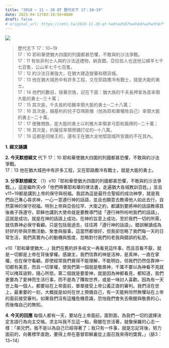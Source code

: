 ```yaml
---
title: "2018 – 11 – 20 QT 歷代志下 17：10~19"
date: 2025-04-12T03:10:55+0800
draft: false
# original_url: https://cmtc.tw/2018-11-20-qt-%e6%ad%b7%e4%bb%a3%e5%bf%97%e4%b8%8b-17%ef%bc%9a1019
---
```


![](/images/qt.jpg)
> 歷代志下 17：10\~19  
> 17：10 耶和華使猶大四圍的列國都甚恐懼，不敢與約沙法爭戰。  
> 17：11 有些非利士人與約沙法送禮物，納貢銀。亞拉伯人也送他公綿羊七千七百隻，公山羊七千七百隻。  
> 17：12 約沙法日漸強大，在猶大建造營寨和積貨城。  
> 17：13 他在猶大城邑中有許多工程，又在耶路撒冷有戰士，就是大能的勇士。  
> 17：14 他們的數目，按著宗族，記在下面：猶大族的千夫長押拿為首率領大能的勇士─三十萬；  
> 17：15 其次是，千夫長約哈難率領大能的勇士─二十八萬；  
> 17：16 其次是，細基利的兒子亞瑪斯雅（他為耶和華犧牲自己）率領大能的勇士─二十萬。  
> 17：17 便雅憫族，是大能的勇士以利雅大率領拿弓箭和盾牌的─二十萬；  
> 17：18 其次是，約薩拔率領預備打仗的─十八萬。  
> 17：19 這都是伺候王的，還有王在猶大全地堅固城所安置的不在其內。

**1. 經文誦讀**

**2.  今天默想經文**
代下 17：10 耶和華使猶大四圍的列國都甚恐懼，不敢與約沙法爭戰。  
17：13 他在猶大城邑中有許多工程，又在耶路撒冷有戰士，就是大能的勇士。

**3. 分享默想經文**
（1）v10「耶和華使猶大四圍的列國都甚恐懼，不敢與約沙法爭戰。」，這是繼昨天v9「他們帶著耶和華的律法書，走遍猶大各城教訓百姓。」並且v11\~19都是講到上帝的保守與祝福。我認為這是最符合聖經的成功神學，就是我們自己專心尋求神，一心一意遵行神的話語，並且也願意去教導他人如此去行，自然蒙神的保守祝福。特別上帝與亞伯拉罕、大衛之約，都講到要將神的話語教導其後裔子孫遵守。耶穌也講到大使命就是要教導門徒「遵行神所吩咐我們的話語」，這就是成功，就是在神的話語上成功，在神的旨意上成功，至於我們一切的所需，就信靠神必保守看顧。只是包括我過去，往往將「遵行神的話語」，錯誤解讀成為好好的參與宗教活動、聚會與服事，這當然都很好，但我卻忽略了我們每一天的日常生活，我們真實內心的動機與態度，忽略對付我們的老我與錯誤的私慾。

v10「耶和華使猶大…」我們在舊約許多經文一再看見這件事，而且百看不厭，就是一切都是上帝在背後掌權。感謝主，我們信靠的神是活神，是真神，一直在掌權，也在保守看顧。即使經常我們覺得不能理解，不能明白，但我們仍然信靠神一切都有美意，而且一切掌權，使我們第一個就是敬畏神，千萬不要以為神看不見就可以掩耳盜鈴，隨心所慾。第二個就是要愛神，就是因為神都看見，都知道，我們更要為了愛神而生活行事，而不是為了賺取世界，或是一味討人喜歡。因為有一天世上每一個人，都要站在上帝面前，單單接受上帝公義正直的審判。我們活在世上，最重要的一刻，大概就是如何在世上預備自己，有一天能夠坦然無懼站在上帝的面前接受審判。如果我們沒有這種危機意識，恐怕我們會失去儆醒與敬畏的心，而後悔自己的無知。

**4. 今天的回應**
每個人都有一天，要站在上帝面前，面對面，為我們一切的選擇決定言語行為向主交帳。求主叫我不忘這一點，儆醒在世活著，就像保羅的心志一樣：「弟兄們，我不是以為自己已經得著了；我只有一件事，就是忘記背後，努力面前的，向著標竿直跑，要得上帝在基督耶穌裏從上面召我來得的獎賞。」（腓3：13\~14）
